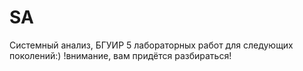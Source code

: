 # SA
Системный анализ, БГУИР
5 лабораторных работ для следующих поколений:) 
!внимание, вам придётся разбираться!
